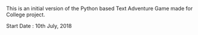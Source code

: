 This is an initial version of the Python based Text Adventure Game made for College project.

Start Date : 10th July, 2018
